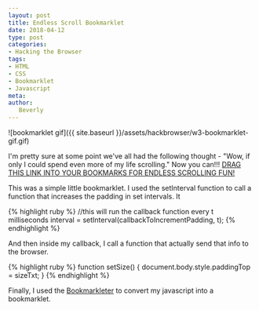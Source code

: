 ```yaml
---
layout: post
title: Endless Scroll Bookmarklet
date: 2018-04-12
type: post
categories:
- Hacking the Browser
tags:
- HTML
- CSS
- Bookmarklet
- Javascript
meta:
author:
   Beverly
---
```

![bookmarklet gif]({{ site.baseurl }}/assets/hackbrowser/w3-bookmarklet-gif.gif)

I'm pretty sure at some point we've all had the following thought - "Wow, if only I could spend even more of my life scrolling." Now you can!!! <a href="javascript:!function(){function%20e(){size+=1,sizeTxt=size+%22px%22,i()}function%20i(){document.body.style.paddingTop=sizeTxt}setInterval(e,10),size=0,sizeTxt}();">DRAG THIS LINK INTO YOUR BOOKMARKS FOR ENDLESS SCROLLING FUN!</a>

<!--more-->

This was a simple little bookmarklet. I used the setInterval function to call a function that increases the padding in set intervals. It

{% highlight ruby %}
//this will run the callback function every t milliseconds
interval = setInterval(callbackToIncrementPadding, t);
{% endhighlight %}



And then inside my callback, I call a function that actually send that info to the browser.

{% highlight ruby %}
function setSize() {
  document.body.style.paddingTop = sizeTxt;
}
{% endhighlight %}

Finally, I used the [Bookmarkleter](http://chriszarate.github.io/bookmarkleter/) to convert my javascript into a bookmarklet.

